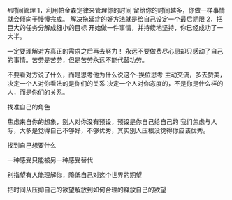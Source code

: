 
[](https://www.zhihu.com/question/38632401)
#时间管理
1，利用帕金森定律来管理你的时间
留给你的时间越多，你做一样事情就会倾向于慢慢完成。 
解决拖延症的好方法就是给自己设定一个最后期限
2，把巨大的任务分解成细小的目标
开始做一件事情，并持续地坚持，你已经成功了一大半。

一定要理解对方真正的需求之后再去努力！
永远不要做费尽心思却只感动了自己的事情。苦劳是苦劳，但是苦劳永远不能代替功劳。


不要看对方说了什么，而是思考他为什么说这个-换位思考
主动交流，多去赞美，决定一个人对你看法的是你们的关系 决定一个人对你态度的，不是你是什么样的人，而是你们的关系。

找准自己的角色

焦虑来自你的想象，别人对你没有预设，预设是你自己给自己的
我们焦虑与人际，大多是觉得自己不够好，不够优秀，其实别人压根没觉得你应该优秀。


找到自己想要什么

一种感受只能被另一种感受替代

别指望有人能理解你，降低自己对这个世界的期望

把时间从压抑自己的欲望解放到如何合理的释放自己的欲望


